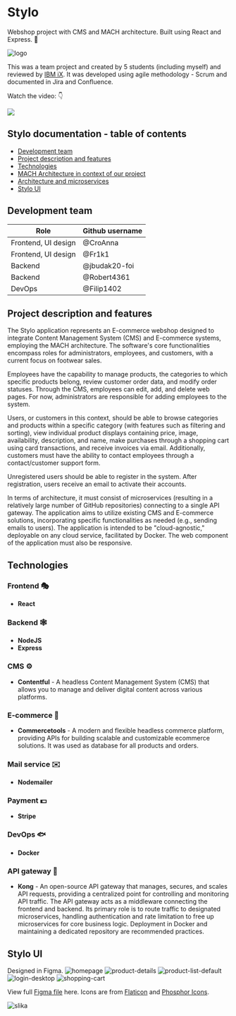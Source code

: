 # Stylo

Webshop project with CMS and MACH architecture. Built using React and Express. 🚀

![logo](https://github.com/CroAnna/Stylo/assets/90924342/0c978658-8e20-4f57-8151-a0a955515b01)


This was a team project and created by 5 students (including myself) and reviewed by <a href="https://ibmix.de/en/" target="_blank">IBM iX</a>. It was developed using agile methodology - Scrum and documented in Jira and Confluence.

<p align="center">

<p>Watch the video: 👇</p>

[<img src="https://img.youtube.com/vi/VIzjsMCsqaA/hqdefault.jpg"/>](https://youtu.be/VIzjsMCsqaA?si=7Xju6KpGcK5kkK07)

</p>


## Stylo documentation - table of contents

<ul>
  <li><a href="#devteam">Development team</a></li>
  <li><a href="#description">Project description and features</a></li>
  <li><a href="#technologies">Technologies</a></li>
  <li><a href="#mach">MACH Architecture in context of our project</a></li>
  <li><a href="#arch">Architecture and microservices</a></li>
  <li><a href="#ui">Stylo UI</a></li>
</ul>

<div id="devteam"></div>

## Development team

| Role | Github username  |  
|---|---|
| Frontend, UI design | @CroAnna  |   
| Frontend, UI design | @Fr1k1 |  
| Backend |  @jbudak20-foi  | 
| Backend |  @Robert4361 | 
| DevOps | @Filip1402   | 

<div id="description"></div>

## Project description and features


The Stylo application represents an E-commerce webshop designed to integrate Content Management System (CMS) and E-commerce systems, employing the MACH architecture. The software's core functionalities encompass roles for administrators, employees, and customers, with a current focus on footwear sales.

Employees have the capability to manage products, the categories to which specific products belong, review customer order data, and modify order statuses. Through the CMS, employees can edit, add, and delete web pages. For now, administrators are responsible for adding employees to the system.

Users, or customers in this context, should be able to browse categories and products within a specific category (with features such as filtering and sorting), view individual product displays containing price, image, availability, description, and name, make purchases through a shopping cart using card transactions, and receive invoices via email. Additionally, customers must have the ability to contact employees through a contact/customer support form.

Unregistered users should be able to register in the system. After registration, users receive an email to activate their accounts.

In terms of architecture, it must consist of microservices (resulting in a relatively large number of GitHub repositories) connecting to a single API gateway. The application aims to utilize existing CMS and E-commerce solutions, incorporating specific functionalities as needed (e.g., sending emails to users). The application is intended to be "cloud-agnostic," deployable on any cloud service, facilitated by Docker. The web component of the application must also be responsive.

<div id="technologies"></div>

## Technologies

### Frontend 🎭
- **React** 


### Backend 🕸️
- **NodeJS**
- **Express**

### CMS ⚙️
- **Contentful** - A headless Content Management System (CMS) that allows you to manage and deliver digital content across various platforms.

### E-commerce 🛒
- **Commercetools** - A modern and flexible headless commerce platform, providing APIs for building scalable and customizable ecommerce solutions. It was used as database for all products and orders.

### Mail service ✉️
- **Nodemailer** 

### Payment 💵
- **Stripe**

### DevOps 🐟
- **Docker**

### API gateway 🛜
- **Kong** - An open-source API gateway that manages, secures, and scales API requests, providing a centralized point for controlling and monitoring API traffic.
The API gateway acts as a middleware connecting the frontend and backend. Its primary role is to route traffic to designated microservices, handling authentication and rate limitation to free up microservices for core business logic. Deployment in Docker and maintaining a dedicated repository are recommended practices.

## Stylo UI

Designed in Figma. 
![homepage](https://github.com/CroAnna/Stylo/assets/90924342/ab4b58cd-923c-498b-b930-95e9c34aebef)
![product-details](https://github.com/CroAnna/Stylo/assets/90924342/8e3c8952-6b03-4606-adda-afd13172c957)
![product-list-default](https://github.com/CroAnna/Stylo/assets/90924342/ea74d593-6180-4a74-b50a-6ab4b4ee2ceb)
![login-desktop](https://github.com/CroAnna/Stylo/assets/90924342/56d31bc6-1504-40a5-9d6a-7516cc8f7889)
![shopping-cart](https://github.com/CroAnna/Stylo/assets/90924342/7391d69c-f340-4167-b9a9-5a6b7deae7cc)

View full <a href="https://www.figma.com/file/7BeMYsf9fGjBY9wMeaMKJD/AiR-projekt?type=design&node-id=0%3A1&mode=dev&t=3ZqX6vvANEHxYYxp-1">Figma file</a> here. Icons are from <a href="https://www.flaticon.com/">Flaticon</a> and <a href="https://phosphoricons.com/">Phosphor Icons</a>.

![slika](https://github.com/CroAnna/Stylo/assets/90924342/9197eb27-1a58-45f0-99ab-ba69a19ea04d)
